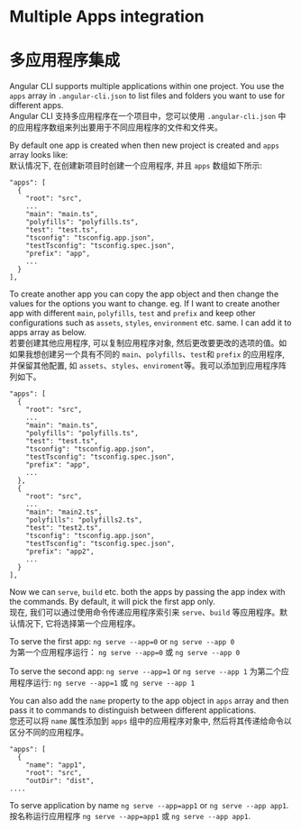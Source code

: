 # Multiple Apps integration
# 多应用程序集成

Angular CLI supports multiple applications within one project.
You use the `apps` array in `.angular-cli.json` to list files and folders you want to use for different apps.  
Angular CLI 支持多应用程序在一个项目中，您可以使用 `.angular-cli.json` 中的应用程序数组来列出要用于不同应用程序的文件和文件夹。


By default one app is created when then new project is created and `apps` array looks like:  
默认情况下, 在创建新项目时创建一个应用程序, 并且 `apps` 数组如下所示:
```
"apps": [
  {
    "root": "src",
    ...
    "main": "main.ts",
    "polyfills": "polyfills.ts",
    "test": "test.ts",
    "tsconfig": "tsconfig.app.json",
    "testTsconfig": "tsconfig.spec.json",
    "prefix": "app",
    ...
  }
],
```

To create another app you can copy the app object and then change the values for the options you want to change. eg. If I want to create another app with different `main`, `polyfills`, `test` and `prefix` and keep other configurations such as `assets`, `styles`, `environment` etc. same. I can add it to apps array as below.  
若要创建其他应用程序, 可以复制应用程序对象, 然后更改要更改的选项的值。如如果我想创建另一个具有不同的 `main`、`polyfills`、`test`和 `prefix` 的应用程序, 并保留其他配置, 如 `assets`、`styles`、`enviroment`等。我可以添加到应用程序阵列如下。

```
"apps": [
  {
    "root": "src",
    ...
    "main": "main.ts",
    "polyfills": "polyfills.ts",
    "test": "test.ts",
    "tsconfig": "tsconfig.app.json",
    "testTsconfig": "tsconfig.spec.json",
    "prefix": "app",
    ...
  },
  {
    "root": "src",
    ...
    "main": "main2.ts",
    "polyfills": "polyfills2.ts",
    "test": "test2.ts",
    "tsconfig": "tsconfig.app.json",
    "testTsconfig": "tsconfig.spec.json",
    "prefix": "app2",
    ...
  }  
],
```
Now we can `serve`, `build` etc. both the apps by passing the app index with the commands. By default, it will pick the first app only.  
现在, 我们可以通过使用命令传递应用程序索引来 `serve`、`build` 等应用程序。默认情况下, 它将选择第一个应用程序。

To serve the first app: `ng serve --app=0` or `ng serve --app 0`  
为第一个应用程序运行： `ng serve --app=0` 或 `ng serve --app 0` 

To serve the second app: `ng serve --app=1` or `ng serve --app 1`
为第二个应用程序运行: `ng serve --app=1` 或 `ng serve --app 1`

You can also add the `name` property to the app object in `apps` array and then pass it to commands to distinguish between different applications.  
您还可以将 `name` 属性添加到 `apps` 组中的应用程序对象中, 然后将其传递给命令以区分不同的应用程序。

```
"apps": [
  {
    "name": "app1",
    "root": "src",
    "outDir": "dist",
....
```
To serve application by name `ng serve --app=app1` or `ng serve --app app1`.  
按名称运行应用程序 `ng serve --app=app1` 或 `ng serve --app app1`. 
